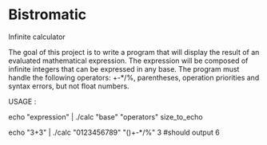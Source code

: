 # Bistromatic
Infinite calculator


The goal of this project is to write a program that will display the result of an evaluated mathematical expression. The expression will be composed of infinite integers that can be expressed in any base.
The program must handle the following operators: +-*/%, parentheses, operation priorities and syntax errors,
but not float numbers.

USAGE :

echo "expression" | ./calc "base" "operators" size_to_echo

echo "3+3" | ./calc "0123456789" "()+-*/%" 3 #should output 6
